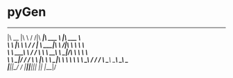 # pyGen

 ________  ___    ___ ________  _______   ________      
|\   __  \|\  \  /  /|\   ____\|\  ___ \ |\   ___  \    
\ \  \|\  \ \  \/  / | \  \___|\ \   __/|\ \  \\ \  \   
 \ \   ____\ \    / / \ \  \  __\ \  \_|/_\ \  \\ \  \  
  \ \  \___|\/  /  /   \ \  \|\  \ \  \_|\ \ \  \\ \  \ 
   \ \__\ __/  / /      \ \_______\ \_______\ \__\\ \__\
    \|__||\___/ /        \|_______|\|_______|\|__| \|__|
         \|___|/                                        
